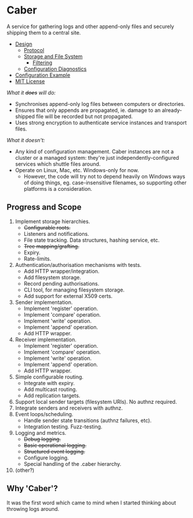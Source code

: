 # Caber

A service for gathering logs and other append-only files and securely shipping
them to a central site.

* [Design](Documentation/Design.md)
  * [Protocol](Documentation/Design.Protocol.md)
  * [Storage and File System](Documentation/Design.FileSystem.md)
    * [Filtering](Documentation/Design.FileSystem.Filters.md)
  * [Configuration Diagnostics](Documentation/Design.ConfigurationDiagnostics.md)
* [Configuration Example](Documentation/Example.md)
* [MIT License](LICENSE.txt)

_What it ~~does~~ will do:_

* Synchronises append-only log files between computers or directories.
* Ensures that only appends are propagated, ie. damage to an already-shipped
  file will be recorded but not propagated.
* Uses strong encryption to authenticate service instances and transport
  files.

_What it doesn't:_

* Any kind of configuration management. Caber instances are not a cluster or
  a managed system: they're just independently-configured services which
  shuttle files around.
* Operate on Linux, Mac, etc. Windows-only for now.
  * However, the code will try not to depend heavily on Windows ways of doing
    things, eg. case-insensitive filenames, so supporting other platforms is a
    consideration.

## Progress and Scope

1. Implement storage hierarchies.
   * ~~Configurable roots.~~
   * Listeners and notifications.
   * File state tracking. Data structures, hashing service, etc.
   * ~~Tree mapping/grafting.~~
   * Expiry.
   * Rate-limits.
1. Authentication/authorisation mechanisms with tests.
   * Add HTTP wrapper/integration.
   * Add filesystem storage.
   * Record pending authorisations.
   * CLI tool, for managing filesystem storage.
   * Add support for external X509 certs.
1. Sender implementation.
   * Implement 'register' operation.
   * Implement 'compare' operation.
   * Implement 'write' operation.
   * Implement 'append' operation.
   * Add HTTP wrapper.
1. Receiver implementation.
   * Implement 'register' operation.
   * Implement 'compare' operation.
   * Implement 'write' operation.
   * Implement 'append' operation.
   * Add HTTP wrapper.
1. Simple configurable routing.
   * Integrate with expiry.
   * Add multicast routing.
   * Add replication targets.
1. Support local sender targets (filesystem URIs). No authnz required.
1. Integrate senders and receivers with authnz.
1. Event loops/scheduling.
   * Handle sender state transitions (authnz failures, etc).
   * Integration testing. Fuzz-testing.
1. Logging and metrics.
   * ~~Debug logging.~~
   * ~~Basic operational logging.~~
   * ~~Structured event logging.~~
   * Configure logging.
   * Special handling of the .caber hierarchy.
1. (other?)

## Why 'Caber'?

It was the first word which came to mind when I started thinking about
throwing logs around.
